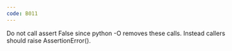 ```yaml
---
code: B011
---
```


Do not call assert False since python -O removes these calls. Instead callers should raise AssertionError().